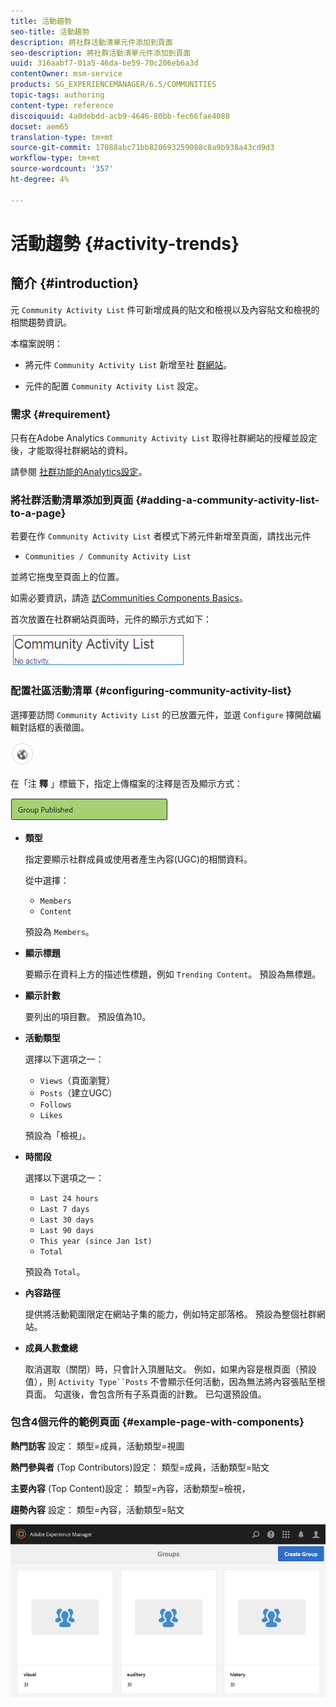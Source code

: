 ```yaml
---
title: 活動趨勢
seo-title: 活動趨勢
description: 將社群活動清單元件添加到頁面
seo-description: 將社群活動清單元件添加到頁面
uuid: 316aabf7-01a5-46da-be59-70c206eb6a3d
contentOwner: msm-service
products: SG_EXPERIENCEMANAGER/6.5/COMMUNITIES
topic-tags: authoring
content-type: reference
discoiquuid: 4a0debdd-acb9-4646-80bb-fec66fae4088
docset: aem65
translation-type: tm+mt
source-git-commit: 17088abc71bb820693259088c8a9b938a43cd9d3
workflow-type: tm+mt
source-wordcount: '357'
ht-degree: 4%

---
```



# 活動趨勢 {#activity-trends}

## 簡介 {#introduction}

元 `Community Activity List` 件可新增成員的貼文和檢視以及內容貼文和檢視的相關趨勢資訊。

本檔案說明：

* 將元件 `Community Activity List` 新增至社 [群網站](/help/communities/overview.md#community-sites)。

* 元件的配置 `Community Activity List` 設定。

### 需求 {#requirement}

只有在Adobe Analytics `Community Activity List` 取得社群網站的授權並設定後，才能取得社群網站的資料。

請參閱 [社群功能的Analytics設定](/help/communities/analytics.md)。

### 將社群活動清單添加到頁面 {#adding-a-community-activity-list-to-a-page}

若要在作 `Community Activity List` 者模式下將元件新增至頁面，請找出元件

* `Communities / Community Activity List`

並將它拖曳至頁面上的位置。

如需必要資訊，請造 [訪Communities Components Basics](/help/communities/basics.md)。

首次放置在社群網站頁面時，元件的顯示方式如下：

![社群活動](assets/community-activity.png)

### 配置社區活動清單  {#configuring-community-activity-list}

選擇要訪問 `Community Activity List` 的已放置元件，並選 `Configure` 擇開啟編輯對話框的表徵圖。

![chlimage_1-55](assets/chlimage_1-55.png)

在「注 **釋** 」標籤下，指定上傳檔案的注釋是否及顯示方式：

![chlimage_1-56](assets/chlimage_1-56.png)

* **類型**

   指定要顯示社群成員或使用者產生內容(UGC)的相關資料。

   從中選擇：

   * `Members`
   * `Content`

   預設為 `Members`。

* **顯示標題**

   要顯示在資料上方的描述性標題，例如 `Trending Content`。
預設為無標題。

* **顯示計數**

   要列出的項目數。
預設值為10。

* **活動類型**

   選擇以下選項之一：

   * `Views`（頁面瀏覽）
   * `Posts`（建立UGC）
   * `Follows`
   * `Likes`

   預設為「檢視」。

* **時間段**

   選擇以下選項之一：

   * `Last 24 hours`
   * `Last 7 days`
   * `Last 30 days`
   * `Last 90 days`
   * `This year (since Jan 1st)`
   * `Total`

   預設為 `Total`。

* **內容路徑**

   提供將活動範圍限定在網站子集的能力，例如特定部落格。
預設為整個社群網站。

* **成員人數彙總**

   取消選取（關閉）時，只會計入頂層貼文。 例如，如果內容是根頁面（預設值），則 `Activity Type``Posts` 不會顯示任何活動，因為無法將內容張貼至根頁面。 勾選後，會包含所有子系頁面的計數。
已勾選預設值。

### 包含4個元件的範例頁面 {#example-page-with-components}

**熱門訪客** 設定： 類型=成員，活動類型=視圖

**熱門參與者** (Top Contributors)設定： 類型=成員，活動類型=貼文

**主要內容** (Top Content)設定： 類型=內容，活動類型=檢視，

**趨勢內容** 設定： 類型=內容，活動類型=貼文

![chlimage_1-57](assets/chlimage_1-57.png)

